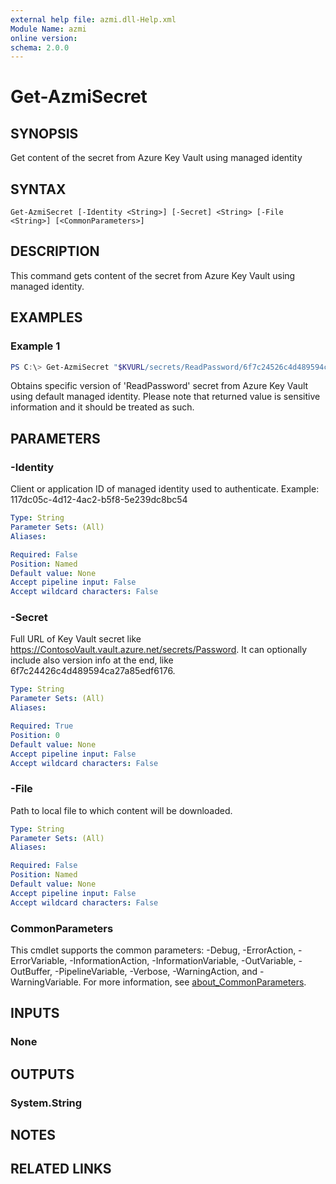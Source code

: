 ```yaml
---
external help file: azmi.dll-Help.xml
Module Name: azmi
online version:
schema: 2.0.0
---
```


# Get-AzmiSecret

## SYNOPSIS
Get content of the secret from Azure Key Vault using managed identity

## SYNTAX

```
Get-AzmiSecret [-Identity <String>] [-Secret] <String> [-File <String>] [<CommonParameters>]
```

## DESCRIPTION
This command gets content of the secret from Azure Key Vault using managed identity.

## EXAMPLES

### Example 1
```powershell
PS C:\> Get-AzmiSecret "$KVURL/secrets/ReadPassword/6f7c24526c4d489594ca27a85edf6176"
```

Obtains specific version of 'ReadPassword' secret from Azure Key Vault using default managed identity.
Please note that returned value is sensitive information and it should be treated as such.

## PARAMETERS

### -Identity
Client or application ID of managed identity used to authenticate. Example: 117dc05c-4d12-4ac2-b5f8-5e239dc8bc54

```yaml
Type: String
Parameter Sets: (All)
Aliases:

Required: False
Position: Named
Default value: None
Accept pipeline input: False
Accept wildcard characters: False
```

### -Secret
Full URL of Key Vault secret like https://ContosoVault.vault.azure.net/secrets/Password. It can optionally include also version info at the end, like 6f7c24426c4d489594ca27a85edf6176.

```yaml
Type: String
Parameter Sets: (All)
Aliases:

Required: True
Position: 0
Default value: None
Accept pipeline input: False
Accept wildcard characters: False
```

### -File
Path to local file to which content will be downloaded.

```yaml
Type: String
Parameter Sets: (All)
Aliases:

Required: False
Position: Named
Default value: None
Accept pipeline input: False
Accept wildcard characters: False
```

### CommonParameters
This cmdlet supports the common parameters: -Debug, -ErrorAction, -ErrorVariable, -InformationAction, -InformationVariable, -OutVariable, -OutBuffer, -PipelineVariable, -Verbose, -WarningAction, and -WarningVariable. For more information, see [about_CommonParameters](http://go.microsoft.com/fwlink/?LinkID=113216).

## INPUTS

### None
## OUTPUTS

### System.String
## NOTES

## RELATED LINKS
